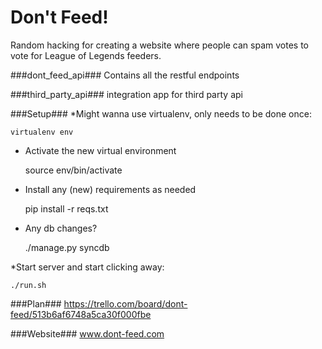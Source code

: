 Don't Feed!
=========

Random hacking for creating a website where people can spam votes to vote for League of Legends feeders.

###dont_feed_api###
Contains all the restful endpoints

###third_party_api###
integration app for third party api

###Setup###
*Might wanna use virtualenv, only needs to be done once:

	virtualenv env

* Activate the new virtual environment

	source env/bin/activate

* Install any (new) requirements as needed

	pip install -r reqs.txt

* Any db changes?

	./manage.py syncdb

*Start server and start clicking away:

	./run.sh

###Plan###
https://trello.com/board/dont-feed/513b6af6748a5ca30f000fbe

###Website###
www.dont-feed.com

